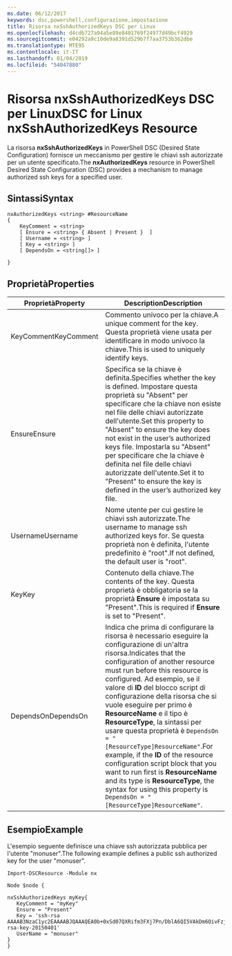 ```yaml
---
ms.date: 06/12/2017
keywords: dsc,powershell,configurazione,impostazione
title: Risorsa nxSshAuthorizedKeys DSC per Linux
ms.openlocfilehash: d4cdb727a94a5e89e8401769f24977d49bcf4929
ms.sourcegitcommit: e04292a9c10de9a8391d529b7f7aa3753b362dbe
ms.translationtype: MTE95
ms.contentlocale: it-IT
ms.lasthandoff: 01/04/2019
ms.locfileid: "54047880"
---
```

# <a name="dsc-for-linux-nxsshauthorizedkeys-resource"></a><span data-ttu-id="cd1d3-103">Risorsa nxSshAuthorizedKeys DSC per Linux</span><span class="sxs-lookup"><span data-stu-id="cd1d3-103">DSC for Linux nxSshAuthorizedKeys Resource</span></span>

<span data-ttu-id="cd1d3-104">La risorsa **nxSshAuthorizedKeys** in PowerShell DSC (Desired State Configuration) fornisce un meccanismo per gestire le chiavi ssh autorizzate per un utente specificato.</span><span class="sxs-lookup"><span data-stu-id="cd1d3-104">The **nxAuthorizedKeys** resource in PowerShell Desired State Configuration (DSC) provides a mechanism to manage authorized ssh keys for a specified user.</span></span>

## <a name="syntax"></a><span data-ttu-id="cd1d3-105">Sintassi</span><span class="sxs-lookup"><span data-stu-id="cd1d3-105">Syntax</span></span>

```
nxAuthorizedKeys <string> #ResourceName
{
    KeyComment = <string>
    [ Ensure = <string> { Absent | Present }  ]
    [ Username = <string> ]
    [ Key = <string> ]
    [ DependsOn = <string[]> ]

}
```

## <a name="properties"></a><span data-ttu-id="cd1d3-106">Proprietà</span><span class="sxs-lookup"><span data-stu-id="cd1d3-106">Properties</span></span>

|  <span data-ttu-id="cd1d3-107">Proprietà</span><span class="sxs-lookup"><span data-stu-id="cd1d3-107">Property</span></span> |  <span data-ttu-id="cd1d3-108">Description</span><span class="sxs-lookup"><span data-stu-id="cd1d3-108">Description</span></span> |
|---|---|
| <span data-ttu-id="cd1d3-109">KeyComment</span><span class="sxs-lookup"><span data-stu-id="cd1d3-109">KeyComment</span></span>| <span data-ttu-id="cd1d3-110">Commento univoco per la chiave.</span><span class="sxs-lookup"><span data-stu-id="cd1d3-110">A unique comment for the key.</span></span> <span data-ttu-id="cd1d3-111">Questa proprietà viene usata per identificare in modo univoco la chiave.</span><span class="sxs-lookup"><span data-stu-id="cd1d3-111">This is used to uniquely identify keys.</span></span>|
| <span data-ttu-id="cd1d3-112">Ensure</span><span class="sxs-lookup"><span data-stu-id="cd1d3-112">Ensure</span></span>| <span data-ttu-id="cd1d3-113">Specifica se la chiave è definita.</span><span class="sxs-lookup"><span data-stu-id="cd1d3-113">Specifies whether the key is defined.</span></span> <span data-ttu-id="cd1d3-114">Impostare questa proprietà su "Absent" per specificare che la chiave non esiste nel file delle chiavi autorizzate dell'utente.</span><span class="sxs-lookup"><span data-stu-id="cd1d3-114">Set this property to "Absent" to ensure the key does not exist in the user’s authorized keys file.</span></span> <span data-ttu-id="cd1d3-115">Impostarla su "Absent" per specificare che la chiave è definita nel file delle chiavi autorizzate dell'utente.</span><span class="sxs-lookup"><span data-stu-id="cd1d3-115">Set it to "Present" to ensure the key is defined in the user’s authorized key file.</span></span>|
| <span data-ttu-id="cd1d3-116">Username</span><span class="sxs-lookup"><span data-stu-id="cd1d3-116">Username</span></span>| <span data-ttu-id="cd1d3-117">Nome utente per cui gestire le chiavi ssh autorizzate.</span><span class="sxs-lookup"><span data-stu-id="cd1d3-117">The username to manage ssh authorized keys for.</span></span> <span data-ttu-id="cd1d3-118">Se questa proprietà non è definita, l'utente predefinito è "root".</span><span class="sxs-lookup"><span data-stu-id="cd1d3-118">If not defined, the default user is "root".</span></span>|
| <span data-ttu-id="cd1d3-119">Key</span><span class="sxs-lookup"><span data-stu-id="cd1d3-119">Key</span></span>| <span data-ttu-id="cd1d3-120">Contenuto della chiave.</span><span class="sxs-lookup"><span data-stu-id="cd1d3-120">The contents of the key.</span></span> <span data-ttu-id="cd1d3-121">Questa proprietà è obbligatoria se la proprietà **Ensure** è impostata su "Present".</span><span class="sxs-lookup"><span data-stu-id="cd1d3-121">This is required if **Ensure** is set to "Present".</span></span>|
| <span data-ttu-id="cd1d3-122">DependsOn</span><span class="sxs-lookup"><span data-stu-id="cd1d3-122">DependsOn</span></span> | <span data-ttu-id="cd1d3-123">Indica che prima di configurare la risorsa è necessario eseguire la configurazione di un'altra risorsa.</span><span class="sxs-lookup"><span data-stu-id="cd1d3-123">Indicates that the configuration of another resource must run before this resource is configured.</span></span> <span data-ttu-id="cd1d3-124">Ad esempio, se il valore di **ID** del blocco script di configurazione della risorsa che si vuole eseguire per primo è **ResourceName** e il tipo è **ResourceType**, la sintassi per usare questa proprietà è `DependsOn = "[ResourceType]ResourceName"`.</span><span class="sxs-lookup"><span data-stu-id="cd1d3-124">For example, if the **ID** of the resource configuration script block that you want to run first is **ResourceName** and its type is **ResourceType**, the syntax for using this property is `DependsOn = "[ResourceType]ResourceName"`.</span></span>|

## <a name="example"></a><span data-ttu-id="cd1d3-125">Esempio</span><span class="sxs-lookup"><span data-stu-id="cd1d3-125">Example</span></span>

<span data-ttu-id="cd1d3-126">L'esempio seguente definisce una chiave ssh autorizzata pubblica per l'utente "monuser".</span><span class="sxs-lookup"><span data-stu-id="cd1d3-126">The following example defines a public ssh authorized key for the user "monuser".</span></span>

```
Import-DSCResource -Module nx

Node $node {

nxSshAuthorizedKeys myKey{
   KeyComment = "myKey"
   Ensure = "Present"
   Key = 'ssh-rsa AAAAB3NzaC1yc2EAAAABJQAAAQEA0b+0xSd07QXRifm3FXj7Pn/DblA6QI5VAkDm6OivFzj3U6qGD1VJ6AAxWPCyMl/qhtpRtxZJDu/TxD8AyZNgc8aN2CljN1hOMbBRvH2q5QPf/nCnnJRaGsrxIqZjyZdYo9ZEEzjZUuMDM5HI1LA9B99k/K6PK2Bc1NLivpu7nbtVG2tLOQs+GefsnHuetsRMwo/+c3LtwYm9M0XfkGjYVCLO4CoFuSQpvX6AB3TedUy6NZ0iuxC0kRGg1rIQTwSRcw+McLhslF0drs33fw6tYdzlLBnnzimShMuiDWiT37WqCRovRGYrGCaEFGTG2e0CN8Co8nryXkyWc6NSDNpMzw== rsa-key-20150401'
   UserName = "monuser"
}
}
```